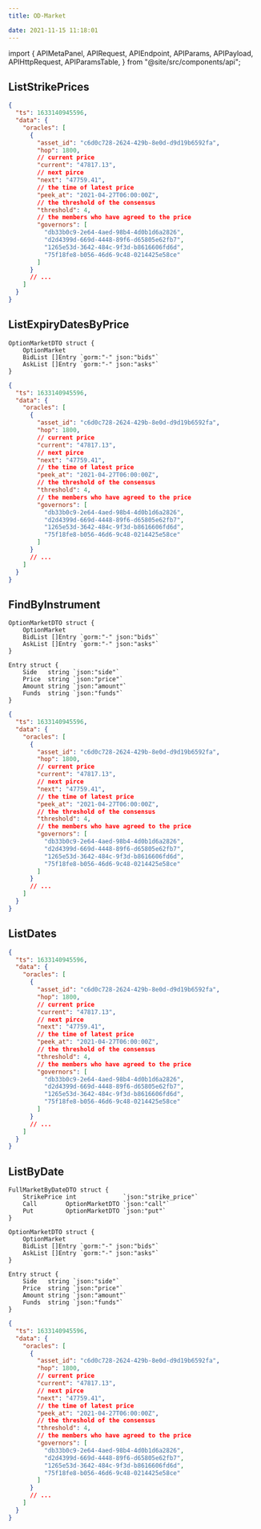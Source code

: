 ```yaml
---
title: OD-Market

date: 2021-11-15 11:18:01
---
```


import {
APIMetaPanel,
APIRequest,
APIEndpoint,
APIParams,
APIPayload,
APIHttpRequest,
APIParamsTable,
} from "@site/src/components/api";

## ListStrikePrices

<APIHttpRequest requestType="GET" url="/v1/market/strike-prices" description = ""/>

<APIParamsTable 
    paramType = "request" 
    params = '[{
                  "param":"side",
                  "dataType":"string",
                  "description":"This is side param",
                  "optional":false
              },{
                  "param":"optionType",
                  "dataType":"string",
                  "description":"This is optionType param",
                  "optional":false
              },{
                  "param":"deliveryType",
                  "dataType":"string",
                  "description":"This is deliveryType param",
                  "optional":false
              },{
                  "param":"quoteCurrency",
                  "dataType":"string",
                  "description":"This is quoteCurrency param",
                  "optional":false
              },{
                  "param":"baseCurrency",
                  "dataType":"string",
                  "description":"This is baseCurrency param",
                  "optional":false
              }]'
/>

<APIParamsTable 
    paramType = "response" 
    params = '[{
        "param":"code",
        "dataType" : "int",
        "description":"This is return result code. If succeed returns 0, else returns 50000",
        "optional":false
    },{
        "param":"data",
        "dataType" : "[]int",
        "description":"This is prices param",
        "optional":false
    },{
        "param":"msg",
        "dataType" : "string",
        "description":"This is return message. If succeed returns `success`, else returns error message",
        "optional":false
    }]'
/>

```json title="Response"
{
  "ts": 1633140945596,
  "data": {
    "oracles": [
      {
        "asset_id": "c6d0c728-2624-429b-8e0d-d9d19b6592fa",
        "hop": 1800,
        // current price
        "current": "47817.13",
        // next pirce
        "next": "47759.41",
        // the time of latest price
        "peek_at": "2021-04-27T06:00:00Z",
        // the threshold of the consensus
        "threshold": 4,
        // the members who have agreed to the price
        "governors": [
          "db33b0c9-2e64-4aed-98b4-4d0b1d6a2826",
          "d2d4399d-669d-4448-89f6-d65805e62fb7",
          "1265e53d-3642-484c-9f3d-b8616606fd6d",
          "75f18fe8-b056-46d6-9c48-0214425e58ce"
        ]
      }
      // ...
    ]
  }
}
```

## ListExpiryDatesByPrice

<APIHttpRequest requestType="GET" url="/v1/market/price/:price" description = ""/>

<APIParamsTable 
    paramType = "request" 
    params = '[{
                  "param":"price",
                  "dataType":"string",
                  "description":"This is price param",
                  "optional":false
              },{
                  "param":"side",
                  "dataType":"string",
                  "description":"This is side param",
                  "optional":false
              },{
                  "param":"optionType",
                  "dataType":"string",
                  "description":"This is optionType param",
                  "optional":false
              },{
                  "param":"deliveryType",
                  "dataType":"string",
                  "description":"This is deliveryType param",
                  "optional":false
              },{
                  "param":"quoteCurrency",
                  "dataType":"string",
                  "description":"This is quoteCurrency param",
                  "optional":false
              },{
                  "param":"baseCurrency",
                  "dataType":"string",
                  "description":"This is baseCurrency param",
                  "optional":false
              }]'
/>

<APIParamsTable 
    paramType = "response" 
    params = '[{
        "param":"code",
        "dataType" : "int",
        "description":"This is return result code. If succeed returns 0, else returns 50000",
        "optional":false
    },{
        "param":"data",
        "dataType":"[]OptionMarketDTO",
        "description":"This is array of optionMarket with price",
        "optional":false
    },{
        "param":"msg",
        "dataType" : "string",
        "description":"This is return message. If succeed returns `success`, else returns error message",
        "optional":false
    }]'
/>

    OptionMarketDTO struct {
        OptionMarket
        BidList []Entry `gorm:"-" json:"bids"`
        AskList []Entry `gorm:"-" json:"asks"`
    }

```json title="Response"
{
  "ts": 1633140945596,
  "data": {
    "oracles": [
      {
        "asset_id": "c6d0c728-2624-429b-8e0d-d9d19b6592fa",
        "hop": 1800,
        // current price
        "current": "47817.13",
        // next pirce
        "next": "47759.41",
        // the time of latest price
        "peek_at": "2021-04-27T06:00:00Z",
        // the threshold of the consensus
        "threshold": 4,
        // the members who have agreed to the price
        "governors": [
          "db33b0c9-2e64-4aed-98b4-4d0b1d6a2826",
          "d2d4399d-669d-4448-89f6-d65805e62fb7",
          "1265e53d-3642-484c-9f3d-b8616606fd6d",
          "75f18fe8-b056-46d6-9c48-0214425e58ce"
        ]
      }
      // ...
    ]
  }
}
```

## FindByInstrument

<APIHttpRequest requestType="GET" url="/v1/market/instrument/:name" description = ""/>

<APIParamsTable
    paramType = "request"
    params = '[{
                  "param":"name",
                  "dataType":"string",
                  "description":"This is name param",
                  "optional":false
              }]'
/>

<APIParamsTable 
    paramType = "response" 
    params = '[{
        "param":"code",
        "dataType" : "int",
        "description":"This is return result code. If succeed returns 0, else returns 50000",
        "optional":false
    },{
        "param":"data",
        "dataType":"OptionMarketDTO",
        "description":"This is instrument",
        "optional":false
    },{
        "param":"msg",
        "dataType" : "string",
        "description":"This is return message. If succeed returns `success`, else returns error message",
        "optional":false
    }]'
/>

    OptionMarketDTO struct {
        OptionMarket
        BidList []Entry `gorm:"-" json:"bids"`
        AskList []Entry `gorm:"-" json:"asks"`
    }

    Entry struct {
    	Side   string `json:"side"`
    	Price  string `json:"price"`
    	Amount string `json:"amount"`
    	Funds  string `json:"funds"`
    }

```json title="Response"
{
  "ts": 1633140945596,
  "data": {
    "oracles": [
      {
        "asset_id": "c6d0c728-2624-429b-8e0d-d9d19b6592fa",
        "hop": 1800,
        // current price
        "current": "47817.13",
        // next pirce
        "next": "47759.41",
        // the time of latest price
        "peek_at": "2021-04-27T06:00:00Z",
        // the threshold of the consensus
        "threshold": 4,
        // the members who have agreed to the price
        "governors": [
          "db33b0c9-2e64-4aed-98b4-4d0b1d6a2826",
          "d2d4399d-669d-4448-89f6-d65805e62fb7",
          "1265e53d-3642-484c-9f3d-b8616606fd6d",
          "75f18fe8-b056-46d6-9c48-0214425e58ce"
        ]
      }
      // ...
    ]
  }
}
```

## ListDates

<APIHttpRequest requestType="GET" url="/v1/market/dates" description = ""/>

<APIParamsTable
    paramType = "request"
    params = '[{
                  "param":"side",
                  "dataType":"string",
                  "description":"This is side param",
                  "optional":false
              },{
                  "param":"optionType",
                  "dataType":"string",
                  "description":"This is optionType param",
                  "optional":false
              },{
                  "param":"deliveryType",
                  "dataType":"string",
                  "description":"This is deliveryType param",
                  "optional":false
              },{
                  "param":"quoteCurrency",
                  "dataType":"string",
                  "description":"This is quoteCurrency param",
                  "optional":false
              },{
                  "param":"baseCurrency",
                  "dataType":"string",
                  "description":"This is baseCurrency param",
                  "optional":false
              }]'
/>

<APIParamsTable 
    paramType = "response" 
    params = '[{
        "param":"code",
        "dataType" : "int",
        "description":"This is return result code. If succeed returns 0, else returns 50000",
        "optional":false
    },{
        "param":"data",
        "dataType":"[]string",
        "description":"This is dateList",
        "optional":false
    },{
        "param":"msg",
        "dataType" : "string",
        "description":"This is return message. If succeed returns `success`, else returns error message",
        "optional":false
    }]'
/>

```json title="Response"
{
  "ts": 1633140945596,
  "data": {
    "oracles": [
      {
        "asset_id": "c6d0c728-2624-429b-8e0d-d9d19b6592fa",
        "hop": 1800,
        // current price
        "current": "47817.13",
        // next pirce
        "next": "47759.41",
        // the time of latest price
        "peek_at": "2021-04-27T06:00:00Z",
        // the threshold of the consensus
        "threshold": 4,
        // the members who have agreed to the price
        "governors": [
          "db33b0c9-2e64-4aed-98b4-4d0b1d6a2826",
          "d2d4399d-669d-4448-89f6-d65805e62fb7",
          "1265e53d-3642-484c-9f3d-b8616606fd6d",
          "75f18fe8-b056-46d6-9c48-0214425e58ce"
        ]
      }
      // ...
    ]
  }
}
```

## ListByDate

<APIHttpRequest requestType="GET" url="/v1/market/date/:date" description = ""/>

<APIParamsTable
    paramType = "request"
    params = '[{
                  "param":"date",
                  "dataType":"string",
                  "description":"This is date param",
                  "optional":false
              }]'
/>

<APIParamsTable 
    paramType = "response" 
    params = '[{
        "param":"code",
        "dataType" : "int",
        "description":"This is return result code. If succeed returns 0, else returns 50000",
        "optional":false
    },{
        "param":"data",
        "dataType":"[]FullMarketByDateDTO",
        "description":"This is StrikePrice param",
        "optional":false
    },{
        "param":"msg",
        "dataType" : "string",
        "description":"This is return message. If succeed returns `success`, else returns error message",
        "optional":false
    }]'
/>

    FullMarketByDateDTO struct {
    	StrikePrice int             `json:"strike_price"`
    	Call        OptionMarketDTO `json:"call"`
    	Put         OptionMarketDTO `json:"put"`
    }

    OptionMarketDTO struct {
    	OptionMarket
    	BidList []Entry `gorm:"-" json:"bids"`
    	AskList []Entry `gorm:"-" json:"asks"`
    }

    Entry struct {
    	Side   string `json:"side"`
    	Price  string `json:"price"`
    	Amount string `json:"amount"`
    	Funds  string `json:"funds"`
    }

```json title="Response"
{
  "ts": 1633140945596,
  "data": {
    "oracles": [
      {
        "asset_id": "c6d0c728-2624-429b-8e0d-d9d19b6592fa",
        "hop": 1800,
        // current price
        "current": "47817.13",
        // next pirce
        "next": "47759.41",
        // the time of latest price
        "peek_at": "2021-04-27T06:00:00Z",
        // the threshold of the consensus
        "threshold": 4,
        // the members who have agreed to the price
        "governors": [
          "db33b0c9-2e64-4aed-98b4-4d0b1d6a2826",
          "d2d4399d-669d-4448-89f6-d65805e62fb7",
          "1265e53d-3642-484c-9f3d-b8616606fd6d",
          "75f18fe8-b056-46d6-9c48-0214425e58ce"
        ]
      }
      // ...
    ]
  }
}
```
